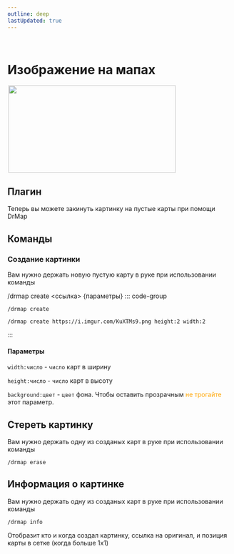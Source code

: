 ```yaml
---
outline: deep
lastUpdated: true
---
```


<Pill name="ML Ванила 2" link="./" icon="solar:archive-bold-duotone" color="#868dcc" /> <br/>
 

# Изображение на мапах

<img src="/WIKI/ML-Vanila-2/Images-on-maps/demo_img_1.avif" style="display: inline; margin: 0 2px; vertical-align: middle;  width: 375px; height: 196px;" /> 

## Плагин
Теперь вы можете закинуть картинку на пустые карты при помощи  DrMap
<Links :items="[
    { 
        name: 'DrMap', 
        link: 'https://modrinth.com/plugin/drmap', 
        image: 'https://cdn.modrinth.com/data/MCEWz23F/a8b3940cc7e574e3b70ab5575e04cc1e6e1c7ccd_96.webp'
    },
  ]"
/>

## Команды
### Создание картинки
Вам нужно держать новую пустую карту в руке при использовании команды 

/drmap create <ссылка> {параметры}
::: code-group
``` [Команда]
/drmap create 
```
``` [Пример]
/drmap create https://i.imgur.com/KuXTMs9.png height:2 width:2
```
:::

#### Параметры
`width:число` - `число` карт в ширину 

`height:число` - `число` карт в высоту

`background:цвет` - `цвет` фона. Чтобы оставить прозрачным <span style="color: orange;">не трогайте</span> этот параметр.

## Стереть картинку
Вам нужно держать одну из созданых карт в руке при использовании команды 
```
/drmap erase
```

## Информация о картинке
Вам нужно держать одну из созданых карт в руке при использовании команды 
```
/drmap info
```
Отобразит кто и когда создал картинку, ссылка на оригинал, и позиция карты в сетке (когда больше 1x1)